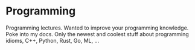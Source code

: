 # Programming
Programming lectures. Wanted to improve your programming knowledge. Poke into my docs. Only the newest and coolest stuff about programming idioms, C++, Python, Rust, Go, ML, ...
